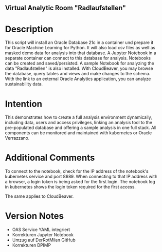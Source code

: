 <!--- app-name: Virtual analytic Room "Radlaufstellen" -->

## Virtual Analytic Room "Radlaufstellen"
# Description
This script will install an Oracle Database 21c in a container und prepare it for Oracle Machine Learning for Python.
It will also load csv files as well as masked demo data for analysis into that database.
A Jupyter Notebook in a separate container can connect to this database for analysis. Notebooks can be created and saved/persisted. A sample Notebook for analyzing the data "Radlaufstellen" is also installed.
With CloudBeaver, you may browse the database, query tables and views and make changes to the schema.
With the link to an external Oracle Analytics application, you can analyze sustainability data.
# Intention
This demonstrates how to create a full analysis environment dynamically, including data, users and access privileges, linking an analysis tool to the pre-populated database and offering a sample analysis in one full stack. All components can be monitored and maintained with kubernetes or Oracle Verrazzano.

# Additional Comments
To connect to the notebook, check for the IP address of the notebook's kubernetes service and port 8889. When connecting to that IP address with a browser, a login token is being asked for the first login. The notebook log in kubernetes shows the login token required for the first access.

The same applies to CloudBeaver.

# Version Notes
- OAS Service YAML integriert
- Korrekturen Jupyter Notebook
- Umzug auf DerRotMilan GitHub
- Korrekturen DPIMP